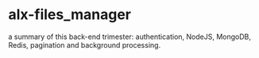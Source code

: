 # alx-files_manager
a summary of this back-end trimester: authentication, NodeJS, MongoDB, Redis, pagination and background processing.
